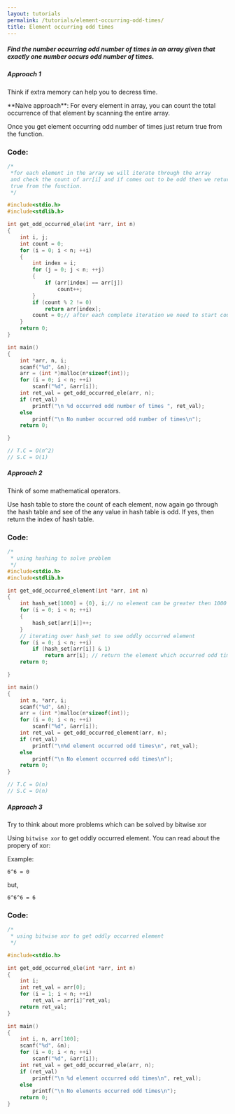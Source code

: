 ```yaml
---
layout: tutorials
permalink: /tutorials/element-occurring-odd-times/
title: Element occurring odd times
---
```


<div class="note info">
  <h5>Find the number occurring odd number of times in an array given that exactly one number occurs odd number of times.</h5>
  <p></p>
</div>


<div class="note unreleased">
  <h5>Approach 1</h5>
  <p>
    Think if extra memory can help you to decress time.
  </p>
</div>
**Naive approach**: For every element in array, you can count the total occurrence of that element by scanning the entire array.

Once you get element occurring odd number of times just return true from the function.

### Code:


```c
/*
 *for each element in the array we will iterate through the array
 and check the count of arr[i] and if comes out to be odd then we return
 true from the function.
 */

#include<stdio.h>
#include<stdlib.h>

int get_odd_occurred_ele(int *arr, int n)
{
    int i, j;
    int count = 0;
    for (i = 0; i < n; ++i)
    {
        int index = i;
        for (j = 0; j < n; ++j)
        {
            if (arr[index] == arr[j])
                count++;
        }
        if (count % 2 != 0)
            return arr[index];
        count = 0;// after each complete iteration we need to start count with 0
    }
    return 0;
}

int main()
{
    int *arr, n, i;
    scanf("%d", &n);
    arr = (int *)malloc(n*sizeof(int));
    for (i = 0; i < n; ++i)
        scanf("%d", &arr[i]);
    int ret_val = get_odd_occurred_ele(arr, n);
    if (ret_val)
        printf("\n %d occurred odd number of times ", ret_val);
    else
        printf("\n No number occurred odd number of times\n");
    return 0;

}

// T.C = O(n^2)
// S.C = O(1)
```


<div class="note unreleased">
  <h5>Approach 2</h5>
  <p>
    Think of some mathematical operators.
  </p>
</div>

Use hash table to store the count of each element, now again go through the hash table and see of the any value in hash table is odd. If yes, then return the index of hash table.

### Code:
```c
/*
 * using hashing to solve problem
 */
#include<stdio.h>
#include<stdlib.h>

int get_odd_occurred_element(int *arr, int n)
{
    int hash_set[1000] = {0}, i;// no element can be greater then 1000
    for (i = 0; i < n; ++i)
    {
        hash_set[arr[i]]++;
    }
    // iterating over hash_set to see oddly occurred element
    for (i = 0; i < n; ++i)
        if (hash_set[arr[i]] & 1)
            return arr[i]; // return the element which occurred odd times
    return 0;

}

int main()
{
    int n, *arr, i;
    scanf("%d", &n);
    arr = (int *)malloc(n*sizeof(int));
    for (i = 0; i < n; ++i)
        scanf("%d", &arr[i]);
    int ret_val = get_odd_occurred_element(arr, n);
    if (ret_val)
        printf("\n%d element occurred odd times\n", ret_val);
    else
        printf("\n No element occurred odd times\n");
    return 0;
}

// T.C = O(n)
// S.C = O(n)
```

<div class="note unreleased">
  <h5>Approach 3</h5>
  <p>
    Try to think about more problems which can be solved by bitwise xor
  </p>
</div>

Using `bitwise xor` to get oddly occurred element. You can read about the propery of xor:

Example:

```
6^6 = 0
```

but,

```
6^6^6 = 6
```

### Code:

```c
/*
 * using bitwise xor to get oddly occurred element
 */

#include<stdio.h>

int get_odd_occurred_ele(int *arr, int n)
{
    int i;
    int ret_val = arr[0];
    for (i = 1; i < n; ++i)
        ret_val = arr[i]^ret_val;
    return ret_val;
}

int main()
{
    int i, n, arr[100];
    scanf("%d", &n);
    for (i = 0; i < n; ++i)
        scanf("%d", &arr[i]);
    int ret_val = get_odd_occurred_ele(arr, n);
    if (ret_val)
        printf("\n %d element occurred odd times\n", ret_val);
    else
        printf("\n No elements occurred odd times\n");
    return 0;
}

```
